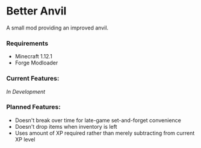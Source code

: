 Better Anvil
============
A small mod providing an improved anvil.

### Requirements
* Minecraft 1.12.1
* Forge Modloader

### Current Features:
*In Development*

### Planned Features:
* Doesn't break over time for late-game set-and-forget convenience
* Doesn't drop items when inventory is left
* Uses amount of XP required rather than merely subtracting from current XP level